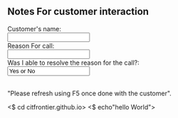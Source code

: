 <!DOCTYPE html>
<html>
<body>

<h2>Notes For customer interaction</h2>

<form action="/action_page.php">
  <label for="fname">Customer's name:</label><br>
  <input type="text" id="fcustomersname" name="fname" value=""><br>
  <label for="lname">Reason For call:</label><br>
  <input type="text" id="lname" name="lname" value=""><br>
  <label for="fname">Was I able to resolve the reason for the call?:</label><br>
  <input type="text" id="lname" name="lname" value="Yes or No"><br><br>
</form> 

<p>"Please refresh using F5 once done with the customer".</p>

</body>
</html>
<$ cd citfrontier.github.io>
<$ echo"hello World">



